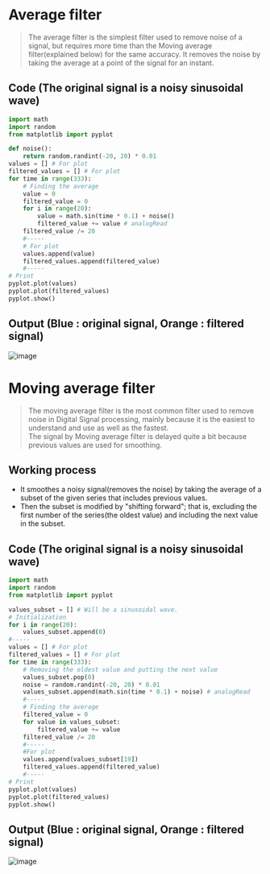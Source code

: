 # Average filter
>The average filter is the simplest filter used to remove noise of a signal, but requires more time than the Moving average filter(explained below) for the same accuracy.
>It removes the noise by taking the average at a point of the signal for an instant.

## Code (The original signal is a noisy sinusoidal wave)
~~~Python
import math
import random
from matplotlib import pyplot

def noise():   
    return random.randint(-20, 20) * 0.01
values = [] # For plot
filtered_values = [] # For plot
for time in range(333):
    # Finding the average
    value = 0
    filtered_value = 0
    for i in range(20):
        value = math.sin(time * 0.1) + noise()
        filtered_value += value # analogRead
    filtered_value /= 20
    #-----
    # For plot
    values.append(value)
    filtered_values.append(filtered_value)
    #-----
# Print
pyplot.plot(values)
pyplot.plot(filtered_values)
pyplot.show()
~~~

## Output (Blue : original signal, Orange : filtered signal)
![image](https://user-images.githubusercontent.com/67142421/153949228-f6b8ec48-8acd-4110-b9f1-c2657ea6bb37.png)


# Moving average filter
>The moving average filter is the most common filter used to remove noise in Digital Signal processing, mainly because it is the easiest to understand and use as well as
>the fastest.<br>
>The signal by Moving average filter is delayed quite a bit because previous values are used for smoothing.

## Working process
* It smoothes a noisy signal(removes the noise) by taking the average of a subset of the given series that includes previous values.
* Then the subset is modified by "shifting forward"; that is, excluding the first number of the series(the oldest value) and including the next value in the subset.

## Code (The original signal is a noisy sinusoidal wave)
~~~Python
import math
import random
from matplotlib import pyplot

values_subset = [] # Will be a sinusoidal wave.
# Initialization
for i in range(20):
    values_subset.append(0)
#-----
values = [] # For plot
filtered_values = [] # For plot
for time in range(333):
    # Removing the oldest value and putting the next value
    values_subset.pop(0)
    noise = random.randint(-20, 20) * 0.01
    values_subset.append(math.sin(time * 0.1) + noise) # analogRead
    #-----
    # Finding the average
    filtered_value = 0
    for value in values_subset:
        filtered_value += value
    filtered_value /= 20
    #-----
    #For plot
    values.append(values_subset[19])
    filtered_values.append(filtered_value)
    #-----
# Print
pyplot.plot(values)
pyplot.plot(filtered_values)
pyplot.show()
~~~

## Output (Blue : original signal, Orange : filtered signal)
![image](https://user-images.githubusercontent.com/67142421/153942769-f818e0c7-2621-4b09-b7c4-96c2373bb3d1.png)
